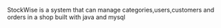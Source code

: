 StockWise is a system that can manage categories,users,customers and orders in a shop built with java and mysql 
